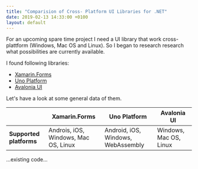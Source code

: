 ```yaml
---
title: "Comparision of Cross- Platform UI Libraries for .NET"
date: 2019-02-13 14:33:00 +0100
layout: default
---
```


For an upcoming spare time project I need a UI library that work cross- plattform (Windows, Mac OS and Linux). So I began to research research what possibilities are currently available.

I found following libraries:

- [Xamarin.Forms](https://docs.microsoft.com/en-us/xamarin/xamarin-forms/)
- [Uno Platform](https://platform.uno/)
- [Avalonia UI](http://avaloniaui.net/)

Let's have a look at some general data of them.

|                    | Xamarin.Forms                        | Uno Platform | Avalonia UI |
|---|---|---|---|
| __Supported platforms__ | Androis, iOS, Windows, Mac OS, Linux | Android, iOS, Windows, WebAssembly | Windows, Mac OS, Linux |
...existing code...
